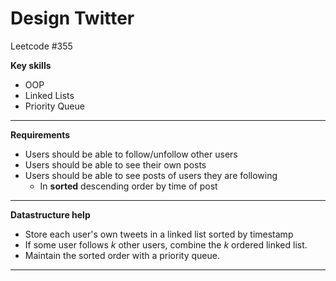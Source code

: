 # Design Twitter
Leetcode #355

**Key skills**
- OOP
- Linked Lists
- Priority Queue

---

**Requirements**
- Users should be able to follow/unfollow other users
- Users should be able to see their own posts
- Users should be able to see posts of users they are following
  - In **sorted** descending order by time of post

---

**Datastructure help**
- Store each user's own tweets in a linked list sorted by timestamp
- If some user follows *k* other users, combine the *k* ordered linked list.
- Maintain the sorted order with a priority queue.

---
